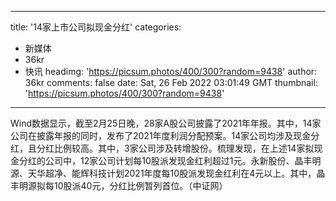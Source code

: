 
---
title: '14家上市公司拟现金分红'
categories: 
 - 新媒体
 - 36kr
 - 快讯
headimg: 'https://picsum.photos/400/300?random=9438'
author: 36kr
comments: false
date: Sat, 26 Feb 2022 03:01:49 GMT
thumbnail: 'https://picsum.photos/400/300?random=9438'
---

<div>   
Wind数据显示，截至2月25日晚，28家A股公司披露了2021年年报。其中，14家公司在披露年报的同时，发布了2021年度利润分配预案。14家公司均涉及现金分红，且分红比例较高。其中，3家公司涉及转增股份。梳理发现，在上述14家拟现金分红的公司中，12家公司计划每10股派发现金红利超过1元。永新股份、晶丰明源、天华超净、能辉科技计划2021年度每10股派发现金红利在4元以上。其中，晶丰明源拟每10股派40元，分红比例暂列首位。（中证网）  
</div>
            